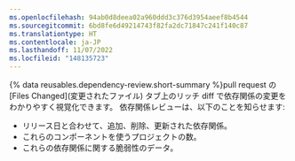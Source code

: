 ```yaml
---
ms.openlocfilehash: 94ab0d8deea02a960ddd3c376d3954aeef8b4544
ms.sourcegitcommit: 6bd8fe6d49214743f82fa2dc71847c241f140c87
ms.translationtype: HT
ms.contentlocale: ja-JP
ms.lasthandoff: 11/07/2022
ms.locfileid: "148135723"
---
```

{% data reusables.dependency-review.short-summary %}pull request の [Files Changed]\(変更されたファイル\) タブ上のリッチ diff で依存関係の変更をわかりやすく視覚化できます。 依存関係レビューは、以下のことを知らせます:
- リリース日と合わせて、追加、削除、更新された依存関係。
- これらのコンポーネントを使うプロジェクトの数。
- これらの依存関係に関する脆弱性のデータ。
